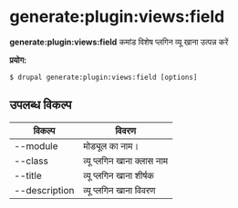 # generate:plugin:views:field
**generate:plugin:views:field** कमांड विशेष प्लगिन व्यू खाना उत्पन्न करें

**प्रयोग:**
```
$ drupal generate:plugin:views:field [options] 
```

## उपलब्ध विकल्प
विकल्प | विवरण
-------|-------------
--module | मोड्यूल का नाम।
--class | व्यू प्लगिन खाना क्लास नाम
--title | व्यू प्लगिन खाना शीर्षक
--description | व्यू प्लगिन खाना विवरण
